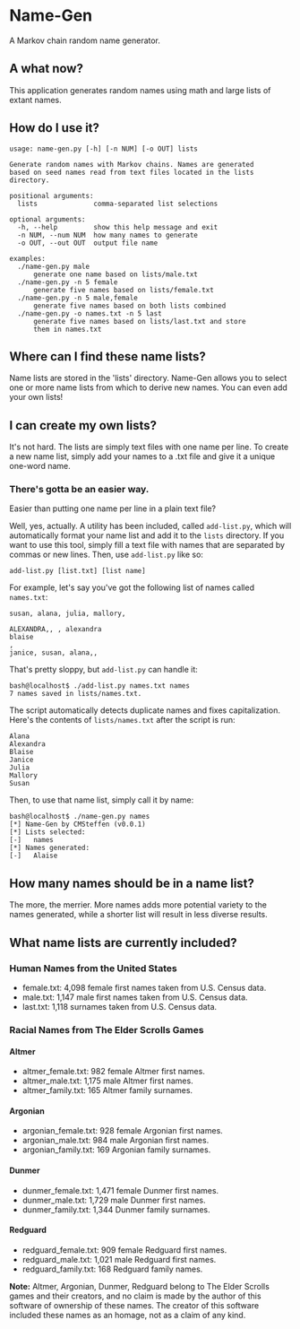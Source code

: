 # Name-Gen
A Markov chain random name generator.

## A what now?
This application generates random names using math and large lists of extant names.

## How do I use it?
```
usage: name-gen.py [-h] [-n NUM] [-o OUT] lists

Generate random names with Markov chains. Names are generated
based on seed names read from text files located in the lists
directory.

positional arguments:
  lists              comma-separated list selections

optional arguments:
  -h, --help         show this help message and exit
  -n NUM, --num NUM  how many names to generate
  -o OUT, --out OUT  output file name

examples:
  ./name-gen.py male
      generate one name based on lists/male.txt
  ./name-gen.py -n 5 female
      generate five names based on lists/female.txt
  ./name-gen.py -n 5 male,female
      generate five names based on both lists combined
  ./name-gen.py -o names.txt -n 5 last
      generate five names based on lists/last.txt and store
      them in names.txt
```

## Where can I find these name lists?
Name lists are stored in the 'lists' directory. Name-Gen allows you to select one or more name lists from which to derive new names. You can even add your own lists!

## I can create my own lists?
It's not hard. The lists are simply text files with one name per line. To create a new name list, simply add your names to a .txt file and give it a unique one-word name.

### There's gotta be an easier way.
Easier than putting one name per line in a plain text file?

Well, yes, actually. A utility has been included, called `add-list.py`, which will automatically format your name list and add it to the `lists` directory. If you want to use this tool, simply fill a text file with names that are separated by commas or new lines. Then, use `add-list.py` like so:

```
add-list.py [list.txt] [list name]
```

For example, let's say you've got the following list of names called `names.txt`:

```
susan, alana, julia, mallory,

ALEXANDRA,, , alexandra
blaise
,
janice, susan, alana,,

```

That's pretty sloppy, but `add-list.py` can handle it:

```
bash@localhost$ ./add-list.py names.txt names
7 names saved in lists/names.txt.
```

The script automatically detects duplicate names and fixes capitalization. Here's the contents of `lists/names.txt` after the script is run:

```
Alana
Alexandra
Blaise
Janice
Julia
Mallory
Susan
```

Then, to use that name list, simply call it by name:

```
bash@localhost$ ./name-gen.py names
[*] Name-Gen by CMSteffen (v0.0.1)
[*] Lists selected:
[-]   names
[*] Names generated:
[-]   Alaise
```


## How many names should be in a name list?
The more, the merrier. More names adds more potential variety to the names generated, while a shorter list will result in less diverse results.

## What name lists are currently included?
### Human Names from the United States
* female.txt: 4,098 female first names taken from U.S. Census data.
* male.txt: 1,147 male first names taken from U.S. Census data.
* last.txt: 1,118 surnames taken from U.S. Census data.
### Racial Names from The Elder Scrolls Games
#### Altmer
* altmer_female.txt: 982 female Altmer first names.
* altmer_male.txt: 1,175 male Altmer first names.
* altmer_family.txt: 165 Altmer family surnames.
#### Argonian
* argonian_female.txt: 928 female Argonian first names.
* argonian_male.txt: 984 male Argonian first names.
* argonian_family.txt: 169 Argonian family surnames.
#### Dunmer
* dunmer_female.txt: 1,471 female Dunmer first names.
* dunmer_male.txt: 1,729 male Dunmer first names.
* dunmer_family.txt: 1,344 Dunmer family surnames.
#### Redguard
* redguard_female.txt: 909 female Redguard first names.
* redguard_male.txt: 1,021 male Redguard first names.
* redguard_family.txt: 168 Redguard family names.

**Note:** Altmer, Argonian, Dunmer, Redguard belong to The Elder Scrolls games and their creators, and no claim is made by the author of this software of ownership of these names. The creator of this software included these names as an homage, not as a claim of any kind.
